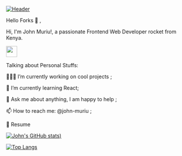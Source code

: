 [![Header](https://github.com/John-Muriu/octo-couscous/blob/main/3126742.png)](https://some-url.dev/)


Hello Forks  :wave: ,

Hi, I'm John Muriu!, a passionate  Frontend Web Developer rocket from Kenya.

<img src="https://github.com/John-Muriu/octo-couscous/blob/main/code.gif
" width="30px">


Talking about Personal Stuffs:

👨🏽‍💻 I’m currently working on cool projects ;

:seedling: I’m currently learning React;

:speech_balloon: Ask me about anything, I am happy to help ;

:mailbox: How to reach me: @john-muriu ;

:memo: Resume

[![John's GitHub stats](https://github-readme-stats.vercel.app/api?username=john-muriu&show_icons=true&theme=radical&hide=contribs,issues))](https://github.com/john-muriu/github-readme-stats)

[![Top Langs](https://github-readme-stats.vercel.app/api/top-langs/?username=john-muriu&langs_count=8)](https://github.com/john-muriu/github-readme-stats)

